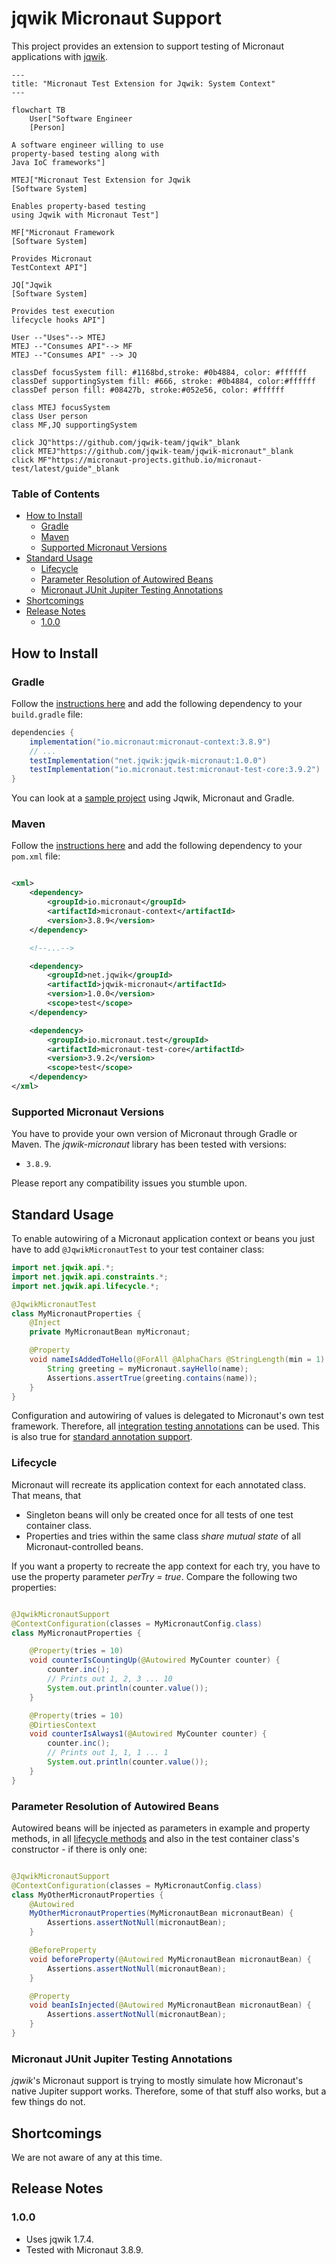 # jqwik Micronaut Support

This project provides an extension to support testing of Micronaut applications
with [jqwik](https://jqwik.net).

```mermaid
---
title: "Micronaut Test Extension for Jqwik: System Context"
---

flowchart TB
    User["Software Engineer 
    [Person]

A software engineer willing to use
property-based testing along with
Java IoC frameworks"]

MTEJ["Micronaut Test Extension for Jqwik
[Software System]

Enables property-based testing
using Jqwik with Micronaut Test"]

MF["Micronaut Framework
[Software System]

Provides Micronaut
TestContext API"]

JQ["Jqwik
[Software System]

Provides test execution
lifecycle hooks API"]

User --"Uses"--> MTEJ
MTEJ --"Consumes API"--> MF
MTEJ --"Consumes API" --> JQ

classDef focusSystem fill: #1168bd,stroke: #0b4884, color: #ffffff
classDef supportingSystem fill: #666, stroke: #0b4884, color:#ffffff
classDef person fill: #08427b, stroke:#052e56, color: #ffffff

class MTEJ focusSystem
class User person
class MF,JQ supportingSystem

click JQ"https://github.com/jqwik-team/jqwik"_blank
click MTEJ"https://github.com/jqwik-team/jqwik-micronaut"_blank
click MF"https://micronaut-projects.github.io/micronaut-test/latest/guide"_blank
```

<!-- use `doctoc --maxlevel 3 README.md` to recreate the TOC -->
<!-- START doctoc generated TOC please keep comment here to allow auto update -->
<!-- DON'T EDIT THIS SECTION, INSTEAD RE-RUN doctoc TO UPDATE -->

### Table of Contents

- [How to Install](#how-to-install)
    - [Gradle](#gradle)
    - [Maven](#maven)
    - [Supported Micronaut Versions](#supported-micronaut-versions)
- [Standard Usage](#standard-usage)
    - [Lifecycle](#lifecycle)
    - [Parameter Resolution of Autowired Beans](#parameter-resolution-of-autowired-beans)
    - [Micronaut JUnit Jupiter Testing Annotations](#micronaut-junit-jupiter-testing-annotations)
- [Shortcomings](#shortcomings)
- [Release Notes](#release-notes)
    - [1.0.0](#100)

<!-- END doctoc generated TOC please keep comment here to allow auto update -->

## How to Install

### Gradle

Follow the
[instructions here](https://jqwik.net/docs/current/user-guide.html#gradle)
and add the following dependency to your `build.gradle` file:

```groovy
dependencies {
    implementation("io.micronaut:micronaut-context:3.8.9")
    // ...
    testImplementation("net.jqwik:jqwik-micronaut:1.0.0")
    testImplementation("io.micronaut.test:micronaut-test-core:3.9.2")
}
```

You can look at a
[sample project](https://github.com/jlink/jqwik-samples/tree/master/jqwik-micronaut-gradle)
using Jqwik, Micronaut and Gradle.

### Maven

Follow the
[instructions here](https://jqwik.net/docs/current/user-guide.html#maven)
and add the following dependency to your `pom.xml` file:

```xml

<xml>
    <dependency>
        <groupId>io.micronaut</groupId>
        <artifactId>micronaut-context</artifactId>
        <version>3.8.9</version>
    </dependency>

    <!--...-->

    <dependency>
        <groupId>net.jqwik</groupId>
        <artifactId>jqwik-micronaut</artifactId>
        <version>1.0.0</version>
        <scope>test</scope>
    </dependency>

    <dependency>
        <groupId>io.micronaut.test</groupId>
        <artifactId>micronaut-test-core</artifactId>
        <version>3.9.2</version>
        <scope>test</scope>
    </dependency>
</xml>
```

### Supported Micronaut Versions

You have to provide your own version of Micronaut through Gradle or Maven. The
_jqwik-micronaut_ library has been tested with versions:

- `3.8.9`.

Please report any compatibility issues you stumble upon.

## Standard Usage

To enable autowiring of a Micronaut application context or beans you just have
to add `@JqwikMicronautTest` to your test container class:

```java
import net.jqwik.api.*;
import net.jqwik.api.constraints.*;
import net.jqwik.api.lifecycle.*;

@JqwikMicronautTest
class MyMicronautProperties {
    @Inject
    private MyMicronautBean myMicronaut;

    @Property
    void nameIsAddedToHello(@ForAll @AlphaChars @StringLength(min = 1) String name) {
        String greeting = myMicronaut.sayHello(name);
        Assertions.assertTrue(greeting.contains(name));
    }
}
```

Configuration and autowiring of values is delegated to Micronaut's own test
framework. Therefore, all [integration testing annotations]() can be used. This
is also true for [standard annotation support]().

### Lifecycle

Micronaut will recreate its application context for each annotated class.
That means, that

- Singleton beans will only be created once for all tests of one test container
  class.
- Properties and tries within the same class _share mutual state_ of all
  Micronaut-controlled beans.

If you want a property to recreate the app context for each try, you have to
use the property parameter _perTry = true_.
Compare the following two properties:

```java

@JqwikMicronautSupport
@ContextConfiguration(classes = MyMicronautConfig.class)
class MyMicronautProperties {

    @Property(tries = 10)
    void counterIsCountingUp(@Autowired MyCounter counter) {
        counter.inc();
        // Prints out 1, 2, 3 ... 10
        System.out.println(counter.value());
    }

    @Property(tries = 10)
    @DirtiesContext
    void counterIsAlways1(@Autowired MyCounter counter) {
        counter.inc();
        // Prints out 1, 1, 1 ... 1
        System.out.println(counter.value());
    }
}
```

### Parameter Resolution of Autowired Beans

Autowired beans will be injected as parameters in example and property methods,
in all
[lifecycle methods](https://jqwik.net/docs/current/user-guide.html#annotated-lifecycle-methods)
and also in the test container class's constructor - if there is only one:

```java

@JqwikMicronautSupport
@ContextConfiguration(classes = MyMicronautConfig.class)
class MyOtherMicronautProperties {
    @Autowired
    MyOtherMicronautProperties(MyMicronautBean micronautBean) {
        Assertions.assertNotNull(micronautBean);
    }

    @BeforeProperty
    void beforeProperty(@Autowired MyMicronautBean micronautBean) {
        Assertions.assertNotNull(micronautBean);
    }

    @Property
    void beanIsInjected(@Autowired MyMicronautBean micronautBean) {
        Assertions.assertNotNull(micronautBean);
    }
}
```

### Micronaut JUnit Jupiter Testing Annotations

_jqwik_'s Micronaut support is trying to mostly simulate how Micronaut's native
Jupiter support works. Therefore, some of that stuff also works, but a few
things do not.

## Shortcomings

We are not aware of any at this time.

## Release Notes

### 1.0.0

- Uses jqwik 1.7.4.
- Tested with Micronaut 3.8.9.